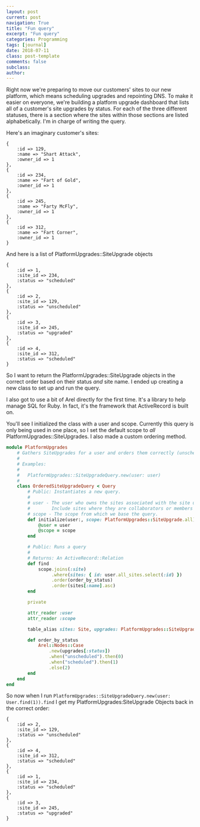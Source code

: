 ```yaml
---
layout: post
current: post
navigation: True
title: "Fun query"
excerpt: "Fun query"
categories: Programming
tags: [journal]
date: 2018-07-11
class: post-template
comments: false
subclass:
author:
---
```



Right now we're preparing to move our customers' sites to our new platform, which means scheduling upgrades and repointing DNS. To make it easier on everyone, we're building a platform upgrade dashboard that lists all of a customer's site upgrades by status. For each of the three different statuses, there is a section where the sites within those sections are listed alphabetically. I'm in charge of writing the query.

Here's an imaginary customer's sites:
```
{
    :id => 129,
    :name => "Shart Attack",
    :owner_id => 1
},
{
    :id => 234,
    :name => "Fart of Gold",
    :owner_id => 1
},
{
    :id => 245,
    :name => "Farty McFly",
    :owner_id => 1
},
{
    :id => 312,
    :name => "Fart Corner",
    :owner_id => 1
}
```
And here is a list of PlatformUpgrades::SiteUpgrade objects
```
{
    :id => 1,
    :site_id => 234,
    :status => "scheduled"
},
{
    :id => 2,
    :site_id => 129,
    :status => "unscheduled"
},
{
    :id => 3,
    :site_id => 245,
    :status => "upgraded"
},
{
    :id => 4,
    :site_id => 312,
    :status => "scheduled"
}
```

So I want to return the PlatformUpgrades::SiteUpgrade objects in the correct order based on their status _and_ site name. I ended up creating a new class to set up and run the query. 

I also got to use a bit of Arel directly for the first time. It's a library to help manage SQL for Ruby. In fact, it's the framework that ActiveRecord is built on.

You'll see I initialized the class with a user and scope. Currently this query is only being used in one place, so I set the default scope to _all_ PlatformUpgrades::SiteUpgrades. I also made a custom ordering method.


```ruby
module PlatformUpgrades
	# Gathers SiteUpgrades for a user and orders them correctly (unscheduled, scheduled, upgraded)
	#
	# Examples:
	#
	# 	PlatformUpgrades::SiteUpgradeQuery.new(user: user)
	#
	class OrderedSiteUpgradeQuery < Query
		# Public: Instantiates a new query.
		#
		# user - The user who owns the sites associated with the site upgrades.
        #        Include sites where they are collaborators or members
		# scope - The scope from which we base the query.
		def initialize(user:, scope: PlatformUpgrades::SiteUpgrade.all)
			@user = user
			@scope = scope
		end

        # Public: Runs a query
		#
		# Returns: An ActiveRecord::Relation 
		def find
			scope.joins(:site)
                 .where(sites: { id: user.all_sites.select(:id) })
                 .order(order_by_status)
                 .order(sites[:name].asc)
		end

		private

		attr_reader :user
		attr_reader :scope

		table_alias sites: Site, upgrades: PlatformUpgrades::SiteUpgrade

		def order_by_status
			Arel::Nodes::Case
				.new(upgrades[:status])
				.when("unscheduled").then(0)
				.when("scheduled").then(1)
				.else(2)
		end
	end
end
```
So now when I run `PlatformUpgrades::SiteUpgradeQuery.new(user: User.find(1)).find` I get my PlatformUpgrades:SiteUpgrade Objects back in the correct order:

```
{
    :id => 2,
    :site_id => 129,
    :status => "unscheduled"
},
{
    :id => 4,
    :site_id => 312,
    :status => "scheduled"
},
{
    :id => 1,
    :site_id => 234,
    :status => "scheduled"
},
{
    :id => 3,
    :site_id => 245,
    :status => "upgraded"
}
```